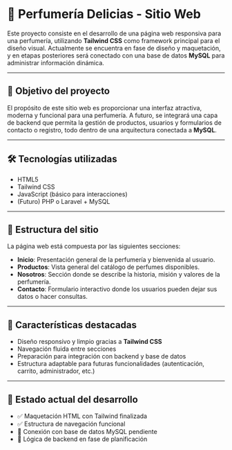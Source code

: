 # 🌸 Perfumería Delicias - Sitio Web

Este proyecto consiste en el desarrollo de una página web responsiva para una perfumería, utilizando **Tailwind CSS** como framework principal para el diseño visual. Actualmente se encuentra en fase de diseño y maquetación, y en etapas posteriores será conectado con una base de datos **MySQL** para administrar información dinámica.

---

## 🚀 Objetivo del proyecto

El propósito de este sitio web es proporcionar una interfaz atractiva, moderna y funcional para una perfumería. A futuro, se integrará una capa de backend que permita la gestión de productos, usuarios y formularios de contacto o registro, todo dentro de una arquitectura conectada a **MySQL**.

---

## 🛠️ Tecnologías utilizadas

- HTML5
- Tailwind CSS
- JavaScript (básico para interacciones)
- (Futuro) PHP o Laravel + MySQL

---

## 🧭 Estructura del sitio

La página web está compuesta por las siguientes secciones:

- **Inicio**: Presentación general de la perfumería y bienvenida al usuario.
- **Productos**: Vista general del catálogo de perfumes disponibles.
- **Nosotros**: Sección donde se describe la historia, misión y valores de la perfumería.
- **Contacto**: Formulario interactivo donde los usuarios pueden dejar sus datos o hacer consultas.

---

## 📌 Características destacadas

- Diseño responsivo y limpio gracias a **Tailwind CSS**
- Navegación fluida entre secciones
- Preparación para integración con backend y base de datos
- Estructura adaptable para futuras funcionalidades (autenticación, carrito, administrador, etc.)

---

## 🧪 Estado actual del desarrollo

- ✅ Maquetación HTML con Tailwind finalizada
- ✅ Estructura de navegación funcional
- 🚧 Conexión con base de datos MySQL pendiente
- 🚧 Lógica de backend en fase de planificación

